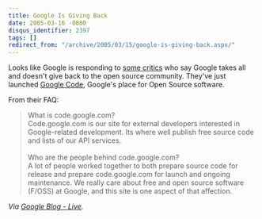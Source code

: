 ```yaml
---
title: Google Is Giving Back
date: 2005-03-16 -0800
disqus_identifier: 2397
tags: []
redirect_from: "/archive/2005/03/15/google-is-giving-back.aspx/"
---
```


Looks like Google is responding to [some
critics](http://blog.kowalczyk.info/archives/2004/12/29/google-we-take-it-all-give-nothing-back/)
who say Google takes all and doesn't give back to the open source
community. They've just launched [Google Code](http://code.google.com/),
Google's place for Open Source software.

From their FAQ:

> What is code.google.com?\
>  Code.google.com is our site for external developers interested in
> Google-related development. Its where well publish free source code
> and lists of our API services. \
> \
>  Who are the people behind code.google.com?\
>  A lot of people worked together to both prepare source code for
> release and prepare code.google.com for launch and ongoing
> maintenance. We really care about free and open source software
> (F/OSS) at Google, and this site is one aspect of that affection.

*Via [Google Blog - Live](http://www.google.com/googleblog/).*

